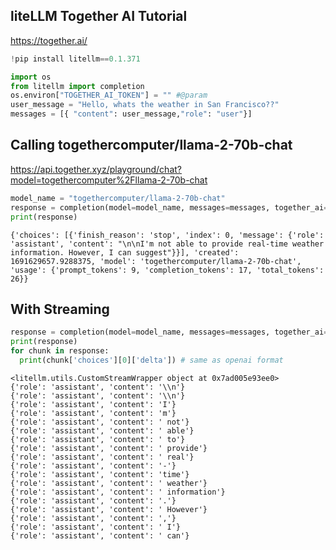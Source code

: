 ## liteLLM Together AI Tutorial
https://together.ai/



```python
!pip install litellm==0.1.371
```


```python
import os
from litellm import completion
os.environ["TOGETHER_AI_TOKEN"] = "" #@param
user_message = "Hello, whats the weather in San Francisco??"
messages = [{ "content": user_message,"role": "user"}]
```

## Calling togethercomputer/llama-2-70b-chat
https://api.together.xyz/playground/chat?model=togethercomputer%2Fllama-2-70b-chat


```python
model_name = "togethercomputer/llama-2-70b-chat"
response = completion(model=model_name, messages=messages, together_ai=True)
print(response)
```

    {'choices': [{'finish_reason': 'stop', 'index': 0, 'message': {'role': 'assistant', 'content': "\n\nI'm not able to provide real-time weather information. However, I can suggest"}}], 'created': 1691629657.9288375, 'model': 'togethercomputer/llama-2-70b-chat', 'usage': {'prompt_tokens': 9, 'completion_tokens': 17, 'total_tokens': 26}}


## With Streaming


```python
response = completion(model=model_name, messages=messages, together_ai=True, stream=True)
print(response)
for chunk in response:
  print(chunk['choices'][0]['delta']) # same as openai format
```

    <litellm.utils.CustomStreamWrapper object at 0x7ad005e93ee0>
    {'role': 'assistant', 'content': '\\n'}
    {'role': 'assistant', 'content': '\\n'}
    {'role': 'assistant', 'content': 'I'}
    {'role': 'assistant', 'content': 'm'}
    {'role': 'assistant', 'content': ' not'}
    {'role': 'assistant', 'content': ' able'}
    {'role': 'assistant', 'content': ' to'}
    {'role': 'assistant', 'content': ' provide'}
    {'role': 'assistant', 'content': ' real'}
    {'role': 'assistant', 'content': '-'}
    {'role': 'assistant', 'content': 'time'}
    {'role': 'assistant', 'content': ' weather'}
    {'role': 'assistant', 'content': ' information'}
    {'role': 'assistant', 'content': '.'}
    {'role': 'assistant', 'content': ' However'}
    {'role': 'assistant', 'content': ','}
    {'role': 'assistant', 'content': ' I'}
    {'role': 'assistant', 'content': ' can'}

